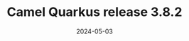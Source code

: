 ---
url: "/releases/q-3.8.2/"
date: 2024-05-03
eol: 2025-02-12
type: release-note
version: 3.8.2
title: "Camel Quarkus release 3.8.2"
preview: ""
changelog: ""
category: "camel-quarkus"
milestone: 59
kind: lts
jdk: [17,21]
---